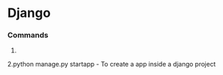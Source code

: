 # Django

### Commands
1.
2.python manage.py startapp <name> - To create a app inside a django project 